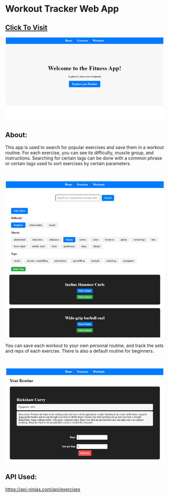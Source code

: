 # Workout Tracker Web App

## [Click To Visit](https://fitnessapp-c4d2b.web.app/)

![Alt Text](/images/front.png)

## About:

This app is used to search for popular exercises and save them in a workout routine. For each exercise, you can see its difficulty, muscle group, and instructions. Searching for certain tags can be done with a common phrase or certain tags used to sort exercises by certain parameters.

<br> <!-- Add an empty line for extra spacing -->

![Alt Text](/images/mid.png)

You can save each workout to your own personal routine, and track the sets and reps of each exercise. There is also a default routine for beginners.

<br> <!-- Add an empty line for extra spacing -->

![Alt Text](/images/fin.png)

## API Used:

https://api-ninjas.com/api/exercises


